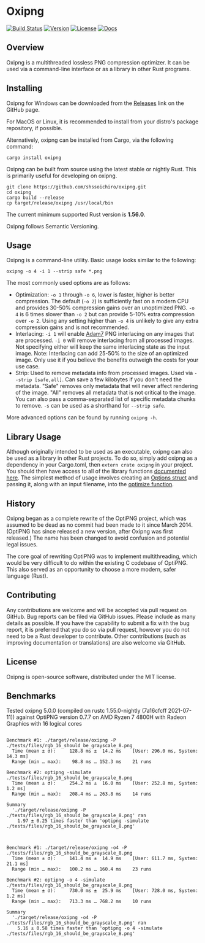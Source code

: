 # Oxipng

[![Build Status](https://github.com/shssoichiro/oxipng/workflows/oxipng/badge.svg)](https://github.com/shssoichiro/oxipng/actions?query=branch%3Amaster)
[![Version](https://img.shields.io/crates/v/oxipng.svg)](https://crates.io/crates/oxipng)
[![License](https://img.shields.io/crates/l/oxipng.svg)](https://github.com/shssoichiro/oxipng/blob/master/LICENSE)
[![Docs](https://docs.rs/oxipng/badge.svg)](https://docs.rs/oxipng)

## Overview

Oxipng is a multithreaded lossless PNG compression optimizer. It can be used via a command-line
interface or as a library in other Rust programs.

## Installing

Oxipng for Windows can be downloaded from the [Releases](https://github.com/shssoichiro/oxipng/releases) link on the GitHub page.

For MacOS or Linux, it is recommended to install from your distro's package repository, if possible.

Alternatively, oxipng can be installed from Cargo, via the following command:

```
cargo install oxipng
```

Oxipng can be built from source using the latest stable or nightly Rust.
This is primarily useful for developing on oxipng.

```
git clone https://github.com/shssoichiro/oxipng.git
cd oxipng
cargo build --release
cp target/release/oxipng /usr/local/bin
```

The current minimum supported Rust version is **1.56.0**.

Oxipng follows Semantic Versioning.

## Usage

Oxipng is a command-line utility. Basic usage looks similar to the following:

```
oxipng -o 4 -i 1 --strip safe *.png
```

The most commonly used options are as follows:

- Optimization: `-o 1` through `-o 6`, lower is faster, higher is better compression.
  The default (`-o 2`) is sufficiently fast on a modern CPU and provides 30-50% compression
  gains over an unoptimized PNG. `-o 4` is 6 times slower than `-o 2` but can provide 5-10%
  extra compression over `-o 2`. Using any setting higher than `-o 4` is unlikely
  to give any extra compression gains and is not recommended.
- Interlacing: `-i 1` will enable [Adam7](https://en.wikipedia.org/wiki/Adam7_algorithm)
  PNG interlacing on any images that are processed. `-i 0` will remove interlacing from all
  processed images. Not specifying either will keep the same interlacing state as the
  input image. Note: Interlacing can add 25-50% to the size of an optimized image. Only use
  it if you believe the benefits outweigh the costs for your use case.
- Strip: Used to remove metadata info from processed images. Used via `--strip [safe,all]`.
  Can save a few kilobytes if you don't need the metadata. "Safe" removes only metadata that
  will never affect rendering of the image. "All" removes all metadata that is not critical
  to the image. You can also pass a comma-separated list of specific metadata chunks to remove.
  `-s` can be used as a shorthand for `--strip safe`.

More advanced options can be found by running `oxipng -h`.

## Library Usage

Although originally intended to be used as an executable, oxipng can also be used as a library in
other Rust projects. To do so, simply add oxipng as a dependency in your Cargo.toml,
then `extern crate oxipng` in your project. You should then have access to all of the library
functions [documented here](https://docs.rs/oxipng). The simplest
method of usage involves creating an
[Options struct](https://docs.rs/oxipng/3.0.1/oxipng/struct.Options.html) and
passing it, along with an input filename, into the
[optimize function](https://docs.rs/oxipng/3.0.1/oxipng/fn.optimize.html).

## History

Oxipng began as a complete rewrite of the OptiPNG project,
which was assumed to be dead as no commit had been made to it since March 2014.
(OptiPNG has since released a new version, after Oxipng was first released.)
The name has been changed to avoid confusion and potential legal issues.

The core goal of rewriting OptiPNG was to implement multithreading,
which would be very difficult to do within the existing C codebase of OptiPNG.
This also served as an opportunity to choose a more modern, safer language (Rust).

## Contributing

Any contributions are welcome and will be accepted via pull request on GitHub. Bug reports can be
filed via GitHub issues. Please include as many details as possible. If you have the capability
to submit a fix with the bug report, it is preferred that you do so via pull request,
however you do not need to be a Rust developer to contribute.
Other contributions (such as improving documentation or translations) are also welcome via GitHub.

## License

Oxipng is open-source software, distributed under the MIT license.

## Benchmarks

Tested oxipng 5.0.0 (compiled on rustc 1.55.0-nightly (7a16cfcff 2021-07-11)) against OptiPNG version 0.7.7 on AMD Ryzen 7 4800H with Radeon Graphics with 16 logical cores

```

Benchmark #1: ./target/release/oxipng -P ./tests/files/rgb_16_should_be_grayscale_8.png
  Time (mean ± σ):     128.8 ms ±  14.2 ms    [User: 296.0 ms, System: 14.3 ms]
  Range (min … max):    98.8 ms … 152.3 ms    21 runs

Benchmark #2: optipng -simulate ./tests/files/rgb_16_should_be_grayscale_8.png
  Time (mean ± σ):     254.2 ms ±  16.0 ms    [User: 252.8 ms, System: 1.2 ms]
  Range (min … max):   208.4 ms … 263.8 ms    14 runs

Summary
  './target/release/oxipng -P ./tests/files/rgb_16_should_be_grayscale_8.png' ran
    1.97 ± 0.25 times faster than 'optipng -simulate ./tests/files/rgb_16_should_be_grayscale_8.png'



Benchmark #1: ./target/release/oxipng -o4 -P ./tests/files/rgb_16_should_be_grayscale_8.png
  Time (mean ± σ):     141.4 ms ±  14.9 ms    [User: 611.7 ms, System: 21.1 ms]
  Range (min … max):   100.2 ms … 160.4 ms    23 runs

Benchmark #2: optipng -o 4 -simulate ./tests/files/rgb_16_should_be_grayscale_8.png
  Time (mean ± σ):     730.0 ms ±  25.9 ms    [User: 728.0 ms, System: 1.2 ms]
  Range (min … max):   713.3 ms … 768.2 ms    10 runs

Summary
  './target/release/oxipng -o4 -P ./tests/files/rgb_16_should_be_grayscale_8.png' ran
    5.16 ± 0.58 times faster than 'optipng -o 4 -simulate ./tests/files/rgb_16_should_be_grayscale_8.png'

```
